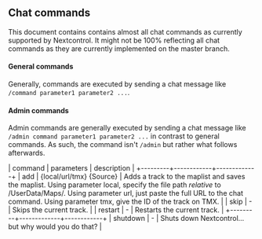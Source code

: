 ## Chat commands
This document contains contains almost all chat commands as currently supported by Nextcontrol. It might not be 100% reflecting all chat commands as they are currently implemented on the master branch.

#### General commands
Generally, commands are executed by sending a chat message like `/command parameter1 parameter2 ...`.

#### Admin commands
Admin commands are generally executed by sending a chat message like `/admin command parameter1 parameter2 ...` in contrast to general commands. As such, the command isn't `/admin` but rather what follows afterwards.

| command | parameters | description |
+---------+------------+-------------+
| add | {local/url/tmx} {Source} | Adds a track to the maplist and saves the maplist. Using parameter local, specify the file path *relative* to /UserData/Maps/. Using parameter url, just paste the full URL to the chat command. Using parameter tmx, give the ID of the track on TMX. |
| skip | - | Skips the current track. |
| restart | - | Restarts the current track. |
+---------+-------------+------------+
| shutdown | - | Shuts down Nextcontrol... but why would you do that? |